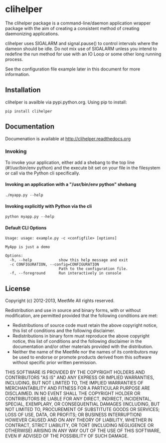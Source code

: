 # clihelper

The clihelper package is a command-line/daemon application wrapper package with
the aim of creating a consistent method of creating daemonizing applications.


clihelper uses SIGALARM and signal.pause() to control intervals where the
dameon should be idle. Do not mix use of SIGALARM unless you intend to redefine
the run method for use with an IO Loop or some other long running process.

See the configuration file example later in this document for more information.

## Installation

clihelper is availble via pypi.python.org. Using pip to install:

    pip install clihelper

## Documentation

Documenation is available at http://clihelper.readthedocs.org

### Invoking

To invoke your application, either add a shebang to the top line (#!/usr/bin/env python)
and the execute bit set on your file in the filesystem or call via the Python cli
specifically.

#### Invoking an application with a "/usr/bin/env python" shebang

    ./myapp.py --help

#### Invoking explicitly with Python via the cli

    python myapp.py --help

#### Default CLI Options

    Usage: usage: example.py -c <configfile> [options]

    MyApp is just a demo

    Options:
      -h, --help            show this help message and exit
      -c CONFIGURATION, --config=CONFIGURATION
                            Path to the configuration file.
      -f, --foreground      Run interactively in console

## License

Copyright (c) 2012-2013, MeetMe
All rights reserved.

Redistribution and use in source and binary forms, with or without modification,
are permitted provided that the following conditions are met:

 * Redistributions of source code must retain the above copyright notice, this
   list of conditions and the following disclaimer.
 * Redistributions in binary form must reproduce the above copyright notice,
   this list of conditions and the following disclaimer in the documentation
   and/or other materials provided with the distribution.
 * Neither the name of the MeetMe nor the names of its contributors may be used
   to endorse or promote products derived from this software without specific
   prior written permission.

THIS SOFTWARE IS PROVIDED BY THE COPYRIGHT HOLDERS AND CONTRIBUTORS "AS IS" AND
ANY EXPRESS OR IMPLIED WARRANTIES, INCLUDING, BUT NOT LIMITED TO, THE IMPLIED
WARRANTIES OF MERCHANTABILITY AND FITNESS FOR A PARTICULAR PURPOSE ARE DISCLAIMED.
IN NO EVENT SHALL THE COPYRIGHT HOLDER OR CONTRIBUTORS BE LIABLE FOR ANY DIRECT,
INDIRECT, INCIDENTAL, SPECIAL, EXEMPLARY, OR CONSEQUENTIAL DAMAGES (INCLUDING,
BUT NOT LIMITED TO, PROCUREMENT OF SUBSTITUTE GOODS OR SERVICES; LOSS OF USE,
DATA, OR PROFITS; OR BUSINESS INTERRUPTION) HOWEVER CAUSED AND ON ANY THEORY OF
LIABILITY, WHETHER IN CONTRACT, STRICT LIABILITY, OR TORT (INCLUDING NEGLIGENCE
OR OTHERWISE) ARISING IN ANY WAY OUT OF THE USE OF THIS SOFTWARE, EVEN IF
ADVISED OF THE POSSIBILITY OF SUCH DAMAGE.
